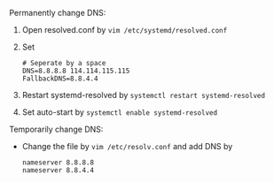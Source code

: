 Permanently change DNS:

1. Open resolved.conf by `vim /etc/systemd/resolved.conf`

2. Set
   ```
   # Seperate by a space
   DNS=8.8.8.8 114.114.115.115
   FallbackDNS=8.8.4.4
   ```

3. Restart systemd-resolved by `systemctl restart systemd-resolved`

4. Set auto-start by `systemctl enable systemd-resolved`

Temporarily change DNS:

- Change the file by `vim /etc/resolv.conf` and add DNS by 
  ```
  nameserver 8.8.8.8
  nameserver 8.8.4.4
  ```

